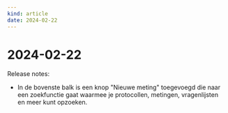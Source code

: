 ```yaml
---
kind: article
date: 2024-02-22
---
```


# 2024-02-22

Release notes:

* In de bovenste balk is een knop "Nieuwe meting" toegevoegd die naar een zoekfunctie gaat waarmee je protocollen, metingen, vragenlijsten en meer kunt opzoeken. 

